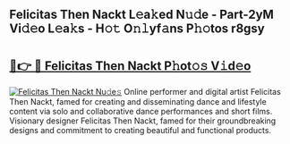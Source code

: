 ## Felicitas Then Nackt L𝚎a𝚔ed N𝚞𝚍e - Part-2yM Vi𝚍𝚎o L𝚎a𝚔s - H𝚘𝚝 O𝚗𝚕yf𝚊ns P𝚑𝚘tos r8gsy

# <h2><a href="http://kf4uinh.oniu.top/?m=Felicitas+Then+Nackt">🔗👉 🔴 Felicitas Then Nackt P𝚑ot𝚘𝚜 V𝚒d𝚎o</a></h2>

[![Felicitas Then Nackt Nu𝚍e𝚜](https://i.imgur.com/0qMVB7G.gif)](http://kf4uinh.oniu.top/?m=Felicitas+Then+Nackt)
Online performer and digital artist Felicitas Then Nackt, famed for creating and disseminating dance and lifestyle content via solo and collaborative dance performances and short films. Visionary designer Felicitas Then Nackt, famed for their groundbreaking designs and commitment to creating beautiful and functional products.  
